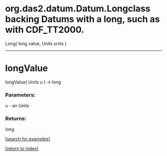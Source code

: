 # org.das2.datum.Datum.Longclass backing Datums with a long, such as with CDF_TT2000.
Long( long value, Units units )


***
<a name="longValue"></a>
# longValue
longValue( Units u ) &rarr; long



### Parameters:
u - an Units

### Returns:
long


<a href="https://github.com/autoplot/dev/search?q=longValue&unscoped_q=longValue">[search for examples]</a>

<a href="https://github.com/autoplot/documentation/blob/master/javadoc/index-all.md">[return to index]</a>


